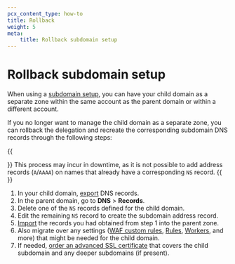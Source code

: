 ```yaml
---
pcx_content_type: how-to
title: Rollback
weight: 5
meta:
    title: Rollback subdomain setup
---
```


# Rollback subdomain setup

When using a [subdomain setup](/dns/zone-setups/subdomain-setup/), you can have your child domain as a separate zone within the same account as the parent domain or within a different account.

If you no longer want to manage the child domain as a separate zone, you can rollback the delegation and recreate the corresponding subdomain DNS records through the following steps:

{{<Aside type="warning" header="Note">}}
This process may incur in downtime, as it is not possible to add address records (`A`/`AAAA`) on names that already have a corresponding `NS` record.
{{</Aside>}}

1. In your child domain, [export](/dns/manage-dns-records/how-to/import-and-export/#export-records) DNS records.
2. In the parent domain, go to **DNS** > **Records**.
3. Delete one of the `NS` records defined for the child domain.
4. Edit the remaining `NS` record to create the subdomain address record.
5. [Import](/dns/manage-dns-records/how-to/import-and-export/#import-records) the records you had obtained from step 1 into the parent zone.
6. Also migrate over any settings ([WAF custom rules](/waf/custom-rules/), [Rules](/rules/), [Workers](/workers/), and more) that might be needed for the child domain.
7. If needed, [order an advanced SSL certificate](/ssl/edge-certificates/advanced-certificate-manager/) that covers the child subdomain and any deeper subdomains (if present).